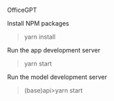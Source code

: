 OfficeGPT

Install NPM packages
> yarn install

Run the app development server
> yarn start

Run the model development server
>(base)api>yarn start

